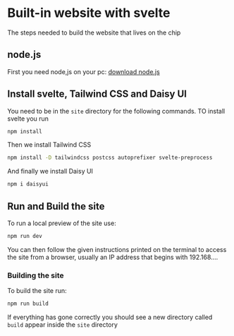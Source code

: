 # Built-in website with svelte

The steps needed to build the website that lives on the chip

## node.js

First you need node,js on your pc: 
[download node.js](https://nodejs.org/en/download/)

## Install svelte, Tailwind CSS and Daisy UI 

You need to be in the ```site``` directory for the following commands. TO install svelte you run 

```bash
npm install
```
Then we install Tailwind CSS 

```bash
npm install -D tailwindcss postcss autoprefixer svelte-preprocess
```
And finally we install Daisy UI 

```bash
npm i daisyui
```
## Run and Build the site

To run a local preview of the site use:

```bash
npm run dev
```
You can then follow the given instructions printed on the terminal to access the site from a browser, usually an IP address that begins with 192.168....

### Building the site
To build the site run:

```bash
npm run build
```
If everything has gone correctly you should see a new directory called ```build``` appear inside the ```site``` directory

